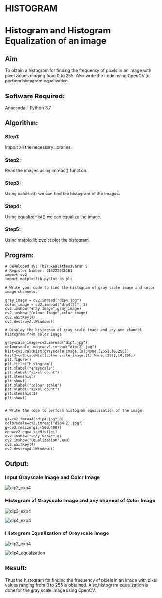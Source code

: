 # HISTOGRAM
# Histogram and Histogram Equalization of an image
## Aim
To obtain a histogram for finding the frequency of pixels in an Image with pixel values ranging from 0 to 255. Also write the code using OpenCV to perform histogram equalization.

## Software Required:
Anaconda - Python 3.7

## Algorithm:
### Step1:
Import all the necessary libraries.

### Step2:
Read the images using imread() function.

### Step3:
Using calcHist() we can find the histogram of the images.

### Step4:
Using equalizeHist() we can equalize the image.

### Step5:
Using matplotlib.pyplot plot the histogram.

## Program:
```
# Developed By: Thirukaalathessvarar S
# Register Number: 212222230161
import cv2
import matplotlib.pyplot as plt

# Write your code to find the histogram of gray scale image and color image channels.

gray_image = cv2.imread("dip4.jpg")
color_image = cv2.imread("dip4(2)",-1)
cv2.imshow("Gray Image",gray_image)
cv2.imshow("Colour Image",color_image)
cv2.waitKey(0)
cv2.destroyAllWindows()

# Display the histogram of gray scale image and any one channel histogram from color image

grayscale_image=cv2.imread("dip4.jpg")
colourscale_image=cv2.imread("dip(2).jpg")
hist=cv2.calcHist(grayscale_image,[0],None,[255],[0,255])
hist1=cv2.calcHist(colourscale_image,[1],None,[255],[0,255])
plt.figure()
plt.title("Histogram")
plt.xlabel("grayscale")
plt.ylabel("pixel count")
plt.stem(hist)
plt.show()
plt.xlabel("colour scale")
plt.ylabel("pixel count")
plt.stem(hist1)
plt.show()


# Write the code to perform histogram equalization of the image. 

gi=cv2.imread("dip4.jpg",0)
colorscale=cv2.imread("dip4(2).jpg")
g=cv2.resize(gi,(500,400))
equ=cv2.equalizeHist(gi)
cv2.imshow("Grey Scale",g)
cv2.imshow("Equalization",equ)
cv2.waitKey(0)
cv2.destroyAllWindows()
```

## Output:
### Input Grayscale Image and Color Image
![dip2_exp4](https://github.com/Thirukaalathessvarar-S/HISTOGRAM/assets/121166390/600e26b7-dc4d-403c-8418-0273420f64ad)

### Histogram of Grayscale Image and any channel of Color Image
![dip3_exp4](https://github.com/Thirukaalathessvarar-S/HISTOGRAM/assets/121166390/7793ff4e-c3ad-4262-a8d8-65467fb7b179)

![dip4_exp4](https://github.com/Thirukaalathessvarar-S/HISTOGRAM/assets/121166390/51490044-4111-4b67-b55c-6acdfee2d061)


### Histogram Equalization of Grayscale Image
![dip2_exp4](https://github.com/Thirukaalathessvarar-S/HISTOGRAM/assets/121166390/eb1e9f24-6c50-4d0a-924c-3215f5841f02)

![dip4_equalization](https://github.com/Thirukaalathessvarar-S/HISTOGRAM/assets/121166390/1496df35-5e36-4294-92c4-6649fecc3a17)


## Result: 
Thus the histogram for finding the frequency of pixels in an image with pixel values ranging from 0 to 255 is obtained. Also,histogram equalization is done for the gray scale image using OpenCV.
